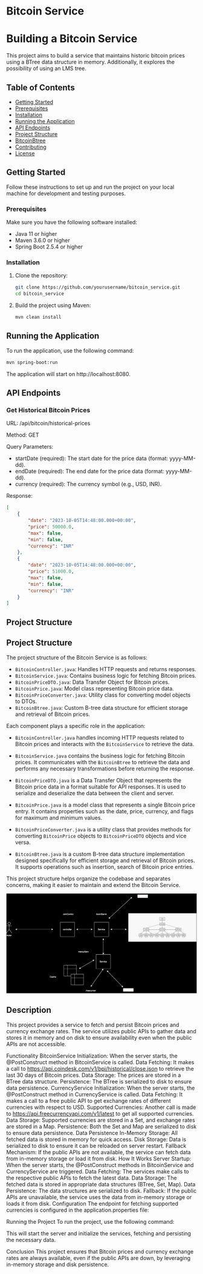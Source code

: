 # Bitcoin Service
# Building a Bitcoin Service

This project aims to build a service that maintains historic bitcoin prices using a BTree data structure in memory. Additionally, it explores the possibility of using an LMS tree.

## Table of Contents

- [Getting Started](#getting-started)
- [Prerequisites](#prerequisites)
- [Installation](#installation)
- [Running the Application](#running-the-application)
- [API Endpoints](#api-endpoints)
- [Project Structure](#project-structure)
- [BitcoinBtree](#bitcoinbtree)
- [Contributing](#contributing)
- [License](#license)

## Getting Started

Follow these instructions to set up and run the project on your local machine for development and testing purposes.

### Prerequisites

Make sure you have the following software installed:

- Java 11 or higher
- Maven 3.6.0 or higher
- Spring Boot 2.5.4 or higher

### Installation

1. Clone the repository:
    ```sh
    git clone https://github.com/yourusername/bitcoin_service.git
    cd bitcoin_service
    ```

2. Build the project using Maven:
    ```sh
    mvn clean install
    ```

## Running the Application

To run the application, use the following command:
```sh
mvn spring-boot:run
```

The application will start on http://localhost:8080.

## API Endpoints

### Get Historical Bitcoin Prices

URL: /api/bitcoin/historical-prices

Method: GET

Query Parameters:

- startDate (required): The start date for the price data (format: yyyy-MM-dd).
- endDate (required): The end date for the price data (format: yyyy-MM-dd).
- currency (required): The currency symbol (e.g., USD, INR).

Response:

```json
[
    {
        "date": "2023-10-05T14:48:00.000+00:00",
        "price": 50000.0,
        "max": false,
        "min": false,
        "currency": "INR"
    },
    {
        "date": "2023-10-05T14:48:00.000+00:00",
        "price": 51000.0,
        "max": false,
        "min": false,
        "currency": "INR"
    }
]
```

## Project Structure
## Project Structure

The project structure of the Bitcoin Service is as follows:

- `BitcoinController.java`: Handles HTTP requests and returns responses.
- `BitcoinService.java`: Contains business logic for fetching Bitcoin prices.
- `BitcoinPriceDTO.java`: Data Transfer Object for Bitcoin prices.
- `BitcoinPrice.java`: Model class representing Bitcoin price data.
- `BitcoinPriceConverter.java`: Utility class for converting model objects to DTOs.
- `BitcoinBtree.java`: Custom B-tree data structure for efficient storage and retrieval of Bitcoin prices.

Each component plays a specific role in the application:

- `BitcoinController.java` handles incoming HTTP requests related to Bitcoin prices and interacts with the `BitcoinService` to retrieve the data.

- `BitcoinService.java` contains the business logic for fetching Bitcoin prices. It communicates with the `BitcoinBtree` to retrieve the data and performs any necessary transformations before returning the response.

- `BitcoinPriceDTO.java` is a Data Transfer Object that represents the Bitcoin price data in a format suitable for API responses. It is used to serialize and deserialize the data between the client and server.

- `BitcoinPrice.java` is a model class that represents a single Bitcoin price entry. It contains properties such as the date, price, currency, and flags for maximum and minimum values.

- `BitcoinPriceConverter.java` is a utility class that provides methods for converting `BitcoinPrice` objects to `BitcoinPriceDTO` objects and vice versa.

- `BitcoinBtree.java` is a custom B-tree data structure implementation designed specifically for efficient storage and retrieval of Bitcoin prices. It supports operations such as insertion, search of Bitcoin price entries.

This project structure helps organize the codebase and separates concerns, making it easier to maintain and extend the Bitcoin Service.

![Project Logo](bitcoin_service.drawio.svg)

## Description

This project provides a service to fetch and persist Bitcoin prices and currency exchange rates. The service utilizes public APIs to gather data and stores it in memory and on disk to ensure availability even when the public APIs are not accessible.

Functionality
BitcoinService
Initialization: When the server starts, the @PostConstruct method in BitcoinService is called.
Data Fetching: It makes a call to https://api.coindesk.com/v1/bpi/historical/close.json to retrieve the last 30 days of Bitcoin prices.
Data Storage: The prices are stored in a BTree data structure.
Persistence: The BTree is serialized to disk to ensure data persistence.
CurrencyService
Initialization: When the server starts, the @PostConstruct method in CurrencyService is called.
Data Fetching: It makes a call to a free public API to get exchange rates of different currencies with respect to USD.
Supported Currencies: Another call is made to https://api.freecurrencyapi.com/v1/latest to get all supported currencies.
Data Storage: Supported currencies are stored in a Set, and exchange rates are stored in a Map.
Persistence: Both the Set and Map are serialized to disk to ensure data persistence.
Data Persistence
In-Memory Storage: All fetched data is stored in memory for quick access.
Disk Storage: Data is serialized to disk to ensure it can be reloaded on server restart.
Fallback Mechanism: If the public APIs are not available, the service can fetch data from in-memory storage or load it from disk.
How It Works
Server Startup: When the server starts, the @PostConstruct methods in BitcoinService and CurrencyService are triggered.
Data Fetching: The services make calls to the respective public APIs to fetch the latest data.
Data Storage: The fetched data is stored in appropriate data structures (BTree, Set, Map).
Data Persistence: The data structures are serialized to disk.
Fallback: If the public APIs are unavailable, the service uses the data from in-memory storage or loads it from disk.
Configuration
The endpoint for fetching supported currencies is configured in the application.properties file:

Running the Project
To run the project, use the following command:

This will start the server and initialize the services, fetching and persisting the necessary data.

Conclusion
This project ensures that Bitcoin prices and currency exchange rates are always available, even if the public APIs are down, by leveraging in-memory storage and disk persistence.

